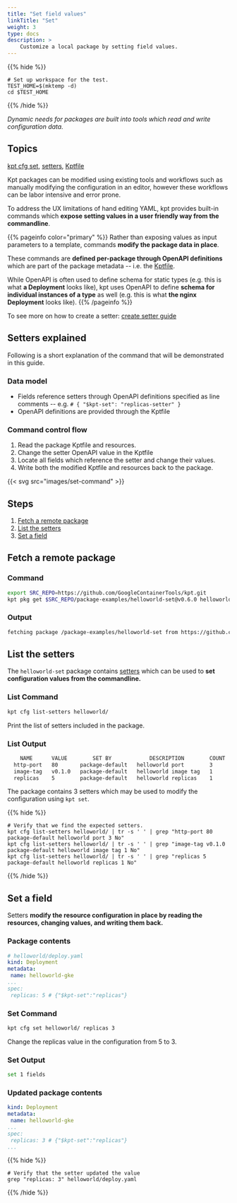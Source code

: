 ```yaml
---
title: "Set field values"
linkTitle: "Set"
weight: 3
type: docs
description: >
    Customize a local package by setting field values.
---
```


{{% hide %}}

<!-- @makeWorkplace @verifyGuides-->
```
# Set up workspace for the test.
TEST_HOME=$(mktemp -d)
cd $TEST_HOME
```

{{% /hide %}}

*Dynamic needs for packages are built into tools which read and write
configuration data.*

## Topics

[kpt cfg set], [setters], [Kptfile]

Kpt packages can be modified using existing tools and workflows such as
manually modifying the configuration in an editor, however these workflows
can be labor intensive and error prone.

To address the UX limitations of hand editing YAML, kpt provides built-in
commands which **expose setting values in a user friendly way from
the commandline**.

{{% pageinfo color="primary" %}}
Rather than exposing values as input parameters to a template,
commands **modify the package data in place**.

These commands are **defined per-package through OpenAPI definitions**
which are part of the package metadata -- i.e. the [Kptfile].

While OpenAPI is often used to define schema for static types
(e.g. this is what **a Deployment** looks like), kpt uses OpenAPI to define
**schema for individual instances of a type** as well
(e.g. this is what **the nginx Deployment** looks like).
{{% /pageinfo %}}

To see more on how to create a setter: [create setter guide]

## Setters explained

Following is a short explanation of the command that will be demonstrated
in this guide.

### Data model

- Fields reference setters through OpenAPI definitions specified as
  line comments -- e.g. `# { "$kpt-set": "replicas-setter" }`
- OpenAPI definitions are provided through the Kptfile

### Command control flow

1. Read the package Kptfile and resources.
2. Change the setter OpenAPI value in the Kptfile
3. Locate all fields which reference the setter and change their values.
4. Write both the modified Kptfile and resources back to the package.

{{< svg src="images/set-command" >}}

## Steps

1. [Fetch a remote package](#fetch-a-remote-package)
2. [List the setters](#list-the-setters)
3. [Set a field](#set-a-field)

## Fetch a remote package

### Command

<!-- @fetchPackage @verifyGuides-->
```sh
export SRC_REPO=https://github.com/GoogleContainerTools/kpt.git
kpt pkg get $SRC_REPO/package-examples/helloworld-set@v0.6.0 helloworld
```

### Output

```sh
fetching package /package-examples/helloworld-set from https://github.com/GoogleContainerTools/kpt to helloworld
```

## List the setters

The `helloworld-set` package contains [setters] which can be used to
**set configuration values from the commandline.**

### List Command

```sh
kpt cfg list-setters helloworld/
```

Print the list of setters included in the package.

### List Output

```sh
    NAME      VALUE        SET BY            DESCRIPTION        COUNT
  http-port   80       package-default   helloworld port        3
  image-tag   v0.1.0   package-default   helloworld image tag   1
  replicas    5        package-default   helloworld replicas    1
```

The package contains 3 setters which may be used to modify the configuration
using `kpt set`.

{{% hide %}}

<!-- @verifyListSetters @verifyGuides-->
```
# Verify that we find the expected setters.
kpt cfg list-setters helloworld/ | tr -s ' ' | grep "http-port 80 package-default helloworld port 3 No"
kpt cfg list-setters helloworld/ | tr -s ' ' | grep "image-tag v0.1.0 package-default helloworld image tag 1 No"
kpt cfg list-setters helloworld/ | tr -s ' ' | grep "replicas 5 package-default helloworld replicas 1 No"
```

{{% /hide %}}

## Set a field

Setters **modify the resource configuration in place by reading the resources,
changing values, and writing them back.**

### Package contents

```yaml
# helloworld/deploy.yaml
kind: Deployment
metadata:
 name: helloworld-gke
...
spec:
 replicas: 5 # {"$kpt-set":"replicas"}
```

### Set Command

<!-- @setReplicas @verifyGuides-->
```sh
kpt cfg set helloworld/ replicas 3
```

Change the replicas value in the configuration from 5 to 3.

### Set Output

```sh
set 1 fields
```

### Updated package contents

```yaml
kind: Deployment
metadata:
 name: helloworld-gke
...
spec:
 replicas: 3 # {"$kpt-set":"replicas"}
...
```

{{% hide %}}

<!-- @verifySet @verifyGuides-->
```
# Verify that the setter updated the value
grep "replicas: 3" helloworld/deploy.yaml
```

{{% /hide %}}

[Kptfile]: ../../../api-reference/kptfile/
[kpt cfg set]: ../../../reference/cfg/set/
[setters]: ../../../reference/cfg/create-setter/
[create setter guide]: ../../producer/setters/
